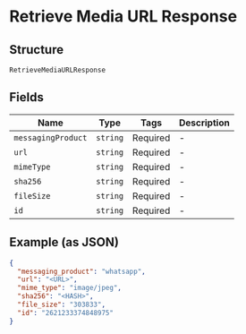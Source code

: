 
# Retrieve Media URL Response

## Structure

`RetrieveMediaURLResponse`

## Fields

| Name | Type | Tags | Description |
|  --- | --- | --- | --- |
| `messagingProduct` | `string` | Required | - |
| `url` | `string` | Required | - |
| `mimeType` | `string` | Required | - |
| `sha256` | `string` | Required | - |
| `fileSize` | `string` | Required | - |
| `id` | `string` | Required | - |

## Example (as JSON)

```json
{
  "messaging_product": "whatsapp",
  "url": "<URL>",
  "mime_type": "image/jpeg",
  "sha256": "<HASH>",
  "file_size": "303833",
  "id": "2621233374848975"
}
```


